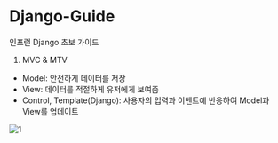# Django-Guide

인프런 Django 초보 가이드

1. MVC & MTV 
 - Model: 안전하게 데이터를 저장
 - View: 데이터를 적절하게 유저에게 보여줌
 - Control, Template(Django): 사용자의 입력과 이벤트에 반응하여 Model과 View를 업데이트
 
 ![1](https://user-images.githubusercontent.com/114639257/214827881-49b07961-8f1c-4cc0-8c83-71a290b7f59a.png)
